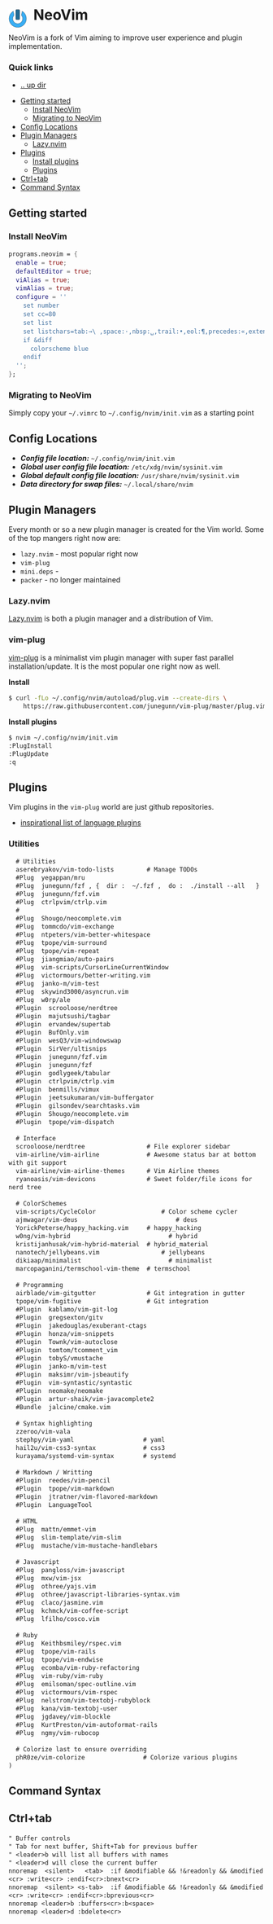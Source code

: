 # NeoVim <img style="margin: 6px 13px 0px 0px" align="left" src="../../../data/images/logo_36x36.png" />
NeoVim is a fork of Vim aiming to improve user experience and plugin implementation.

### Quick links
- [.. up dir](../README.md)
* [Getting started](#getting-started)
  * [Install NeoVim](#install-neovim)
  * [Migrating to NeoVim](#migrating-to-neovim)
* [Config Locations](#config-locations)
* [Plugin Managers](#plugin-managers)
  * [Lazy.nvim](#lazy-nvim)
* [Plugins](#plugins)
  * [Install plugins](#install-plugins)
  * [Plugins](#plugins)
* [Ctrl+tab](#ctrl+tab)
* [Command Syntax](#command-syntax)

## Getting started

### Install NeoVim

```nix
programs.neovim = {
  enable = true;
  defaultEditor = true;
  viAlias = true;
  vimAlias = true;
  configure = ''
    set number
    set cc=80
    set list
    set listchars=tab:→\ ,space:·,nbsp:␣,trail:•,eol:¶,precedes:«,extends:»
    if &diff
      colorscheme blue
    endif
  '';
};
```

### Migrating to NeoVim
Simply copy your `~/.vimrc` to `~/.config/nvim/init.vim` as a starting point

## Config Locations
* ***Config file location:*** `~/.config/nvim/init.vim`
* ***Global user config file location:*** `/etc/xdg/nvim/sysinit.vim`
* ***Global default config file location:*** `/usr/share/nvim/sysinit.vim`
* ***Data directory for swap files:*** `~/.local/share/nvim`

## Plugin Managers
Every month or so a new plugin manager is created for the Vim world. Some of the top mangers right 
now are:
* `lazy.nvim` - most popular right now
* `vim-plug`
* `mini.deps` - 
* `packer` - no longer maintained

### Lazy.nvim
[Lazy.nvim](https://www.lazyvim.org/) is both a plugin manager and a distribution of Vim.

### vim-plug
[vim-plug](https://github.com/junegunn/vim-plug) is a minimalist vim plugin manager with super fast
parallel installation/update. It is the most popular one right now as well.

**Install**
```bash
$ curl -fLo ~/.config/nvim/autoload/plug.vim --create-dirs \
    https://raw.githubusercontent.com/junegunn/vim-plug/master/plug.vim
```

**Install plugins**
```
$ nvim ~/.config/nvim/init.vim
:PlugInstall
:PlugUpdate
:q
```

## Plugins
Vim plugins in the `vim-plug` world are just github repositories.
* [inspirational list of language plugins](https://github.com/sheerun/vim-polyglot)

### Utilities
```
  # Utilities
  aserebryakov/vim-todo-lists         # Manage TODOs
  #Plug  yegappan/mru
  #Plug  junegunn/fzf , {  dir :  ~/.fzf ,  do :  ./install --all   }
  #Plug  junegunn/fzf.vim
  #Plug  ctrlpvim/ctrlp.vim
  #
  #Plug  Shougo/neocomplete.vim
  #Plug  tommcdo/vim-exchange
  #Plug  ntpeters/vim-better-whitespace
  #Plug  tpope/vim-surround
  #Plug  tpope/vim-repeat
  #Plug  jiangmiao/auto-pairs
  #Plug  vim-scripts/CursorLineCurrentWindow
  #Plug  victormours/better-writing.vim
  #Plug  janko-m/vim-test
  #Plug  skywind3000/asyncrun.vim
  #Plug  w0rp/ale
  #Plugin  scrooloose/nerdtree
  #Plugin  majutsushi/tagbar
  #Plugin  ervandew/supertab
  #Plugin  BufOnly.vim
  #Plugin  wesQ3/vim-windowswap
  #Plugin  SirVer/ultisnips
  #Plugin  junegunn/fzf.vim
  #Plugin  junegunn/fzf
  #Plugin  godlygeek/tabular
  #Plugin  ctrlpvim/ctrlp.vim
  #Plugin  benmills/vimux
  #Plugin  jeetsukumaran/vim-buffergator
  #Plugin  gilsondev/searchtasks.vim
  #Plugin  Shougo/neocomplete.vim
  #Plugin  tpope/vim-dispatch

  # Interface
  scrooloose/nerdtree                 # File explorer sidebar
  vim-airline/vim-airline             # Awesome status bar at bottom with git support
  vim-airline/vim-airline-themes      # Vim Airline themes
  ryanoasis/vim-devicons              # Sweet folder/file icons for nerd tree

  # ColorSchemes
  vim-scripts/CycleColor  			      # Color scheme cycler
  ajmwagar/vim-deus  				          # deus
  YorickPeterse/happy_hacking.vim     # happy_hacking
  w0ng/vim-hybrid  				            # hybrid
  kristijanhusak/vim-hybrid-material  # hybrid_material
  nanotech/jellybeans.vim  			      # jellybeans
  dikiaap/minimalist  				        # minimalist
  marcopaganini/termschool-vim-theme  # termschool

  # Programming
  airblade/vim-gitgutter              # Git integration in gutter
  tpope/vim-fugitive                  # Git integration
  #Plugin  kablamo/vim-git-log
  #Plugin  gregsexton/gitv
  #Plugin  jakedouglas/exuberant-ctags
  #Plugin  honza/vim-snippets
  #Plugin  Townk/vim-autoclose
  #Plugin  tomtom/tcomment_vim
  #Plugin  tobyS/vmustache
  #Plugin  janko-m/vim-test
  #Plugin  maksimr/vim-jsbeautify
  #Plugin  vim-syntastic/syntastic
  #Plugin  neomake/neomake
  #Plugin  artur-shaik/vim-javacomplete2
  #Bundle  jalcine/cmake.vim

  # Syntax highlighting
  zzeroo/vim-vala
  stephpy/vim-yaml                   # yaml
  hail2u/vim-css3-syntax             # css3
  kurayama/systemd-vim-syntax        # systemd

  # Markdown / Writting
  #Plugin  reedes/vim-pencil
  #Plugin  tpope/vim-markdown
  #Plugin  jtratner/vim-flavored-markdown
  #Plugin  LanguageTool

  # HTML
  #Plug  mattn/emmet-vim
  #Plug  slim-template/vim-slim
  #Plug  mustache/vim-mustache-handlebars

  # Javascript
  #Plug  pangloss/vim-javascript
  #Plug  mxw/vim-jsx
  #Plug  othree/yajs.vim
  #Plug  othree/javascript-libraries-syntax.vim
  #Plug  claco/jasmine.vim
  #Plug  kchmck/vim-coffee-script
  #Plug  lfilho/cosco.vim

  # Ruby
  #Plug  Keithbsmiley/rspec.vim
  #Plug  tpope/vim-rails
  #Plug  tpope/vim-endwise
  #Plug  ecomba/vim-ruby-refactoring
  #Plug  vim-ruby/vim-ruby
  #Plug  emilsoman/spec-outline.vim
  #Plug  victormours/vim-rspec
  #Plug  nelstrom/vim-textobj-rubyblock
  #Plug  kana/vim-textobj-user
  #Plug  jgdavey/vim-blockle
  #Plug  KurtPreston/vim-autoformat-rails
  #Plug  ngmy/vim-rubocop

  # Colorize last to ensure overriding
  phR0ze/vim-colorize                # Colorize various plugins
)
```

## Command Syntax

## Ctrl+tab
```
" Buffer controls
" Tab for next buffer, Shift+Tab for previous buffer
" <leader>b will list all buffers with names
" <leader>d will close the current buffer
nnoremap  <silent>   <tab>  :if &modifiable && !&readonly && &modified <cr> :write<cr> :endif<cr>:bnext<cr>
nnoremap  <silent> <s-tab>  :if &modifiable && !&readonly && &modified <cr> :write<cr> :endif<cr>:bprevious<cr>
nnoremap <leader>b :buffers<cr>:b<space> 
nnoremap <leader>d :bdelete<cr>
```

<!-- 
vim: ts=2:sw=2:sts=2
-->
